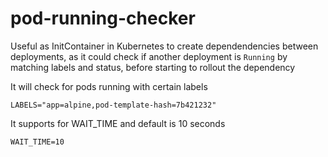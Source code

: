# pod-running-checker

Useful as InitContainer in Kubernetes to create dependendencies between deployments, as it could check if another deployment is `Running` by matching labels and status, before starting to rollout the dependency

It will check for pods running with certain labels
```
LABELS="app=alpine,pod-template-hash=7b421232"
```

It supports for WAIT_TIME and default is 10 seconds
```
WAIT_TIME=10
```
